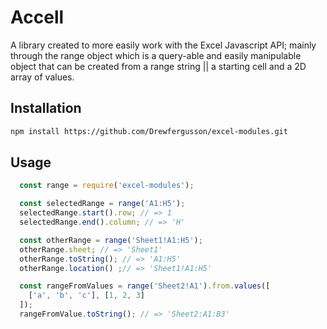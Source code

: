 # Accell

A library created to more easily work with the Excel Javascript API; mainly through the range object
which is a query-able and easily manipulable object that can be created from a range string ||
a starting cell and a 2D array of values.

## Installation

```bash
npm install https://github.com/Drewfergusson/excel-modules.git
```

## Usage
```js
  const range = require('excel-modules');

  const selectedRange = range('A1:H5');
  selectedRange.start().row; // => 1
  selectedRange.end().column; // => 'H'

  const otherRange = range('Sheet1!A1:H5');
  otherRange.sheet; // => 'Sheet1'
  otherRange.toString(); // => 'A1:H5'
  otherRange.location() ;// => 'Sheet1!A1:H5'

  const rangeFromValues = range('Sheet2!A1').from.values([
    ['a', 'b', 'c'], [1, 2, 3]
  ]);
  rangeFromValue.toString(); // => 'Sheet2:A1:B3'
```
